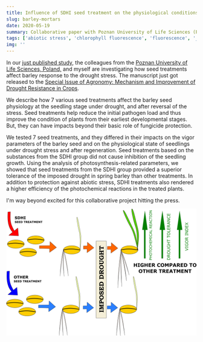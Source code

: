 ```yaml
---
title: Influence of SDHI seed treatment on the physiological conditions of spring barley seedlings under drought stress
slug: barley-mortars
date: 2020-05-19
summary: Collaborative paper with Poznan University of Life Sciences (Poland).
tags: ['abiotic stress', 'chlorophyll fluorescence', 'fluorescence', '_Hordeum vulgare_ L.', 'photosynthesis', 'succinate-dehydrogenase-inhibitor']
img: ''
---
```


In our [just published study](https://www.mdpi.com/2073-4395/10/5/731), the colleagues from the [Poznan University of Life Sciences, Poland,](https://skylark.up.poznan.pl/en/) and myself are investigating how seed treatments affect barley response to the drought stress. The manuscript just got released to the [Special Issue of Agronomy: Mechanism and Improvement of Drought Resistance in Crops](https://www.mdpi.com/journal/agronomy/special_issues/drought_mechanism). 

We describe how 7 various seed treatments affect the barley seed physiology at the seedling stage under drought, and after reversal of the stress. Seed treatments help reduce the initial pathogen load and thus improve the condition of plants from their earliest developmental stages. But, they can have impacts beyond their basic role of fungicide protection.

We tested 7 seed treatments, and they differed in their impacts on the vigor parameters of the barley seed and on the physiological state of seedlings under drought stress and after regeneration. Seed treatments based on the substances from the SDHI group did not cause inhibition of the seedling growth. Using the analysis of photosynthesis-related parameters, we showed that seed treatments from the SDHI group provided a superior tolerance of the imposed drought in spring barley than other treatments. In addition to protection against abiotic stress, SDHI treatments also rendered a higher efficiency of the photochemical reactions in the treated plants.

 I'm way beyond excited for this collaborative project hitting the press.

  ![accepted](database\publications\2020\agronomy-10-00731-ag.png "Our paper's gist (a.k.a. graphical abstract). ")